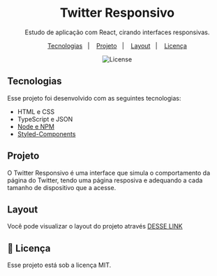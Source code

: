 <h1 align="center"> Twitter Responsivo </h1>

<p align="center">
Estudo de aplicação com React, cirando interfaces responsivas.
</p>

<p align="center">
  <a href="#-tecnologias">Tecnologias</a>&nbsp;&nbsp;&nbsp;|&nbsp;&nbsp;&nbsp;
  <a href="#-projeto">Projeto</a>&nbsp;&nbsp;&nbsp;|&nbsp;&nbsp;&nbsp;
  <a href="#-layout">Layout</a>&nbsp;&nbsp;&nbsp;|&nbsp;&nbsp;&nbsp;
  <a href="#memo-licença">Licença</a>
</p>

<p align="center">
  <img alt="License" src="https://img.shields.io/static/v1?label=license&message=MIT&color=49AA26&labelColor=000000">
</p>

## Tecnologias

Esse projeto foi desenvolvido com as seguintes tecnologias:

- HTML e CSS
- TypeScript e JSON
- [Node e NPM](https://nodejs.org/)
- [Styled-Components](https://styled-components.com/) 

## Projeto

O Twitter Responsivo é uma interface que simula o comportamento da página do Twitter, tendo uma página resposiva e adequando a cada tamanho de dispositivo que a acesse.

## Layout

Você pode visualizar o layout do projeto através [DESSE LINK](https://twitter-responsivo-sepia.vercel.app/)

## :memo: Licença

Esse projeto está sob a licença MIT.
